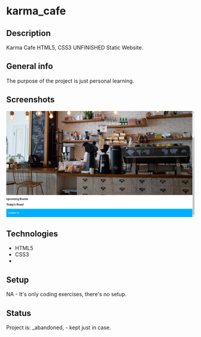 # karma_cafe

## Description
Karma Cafe HTML5, CSS3 UNFINISHED Static Website.

## General info
The purpose of the project is just personal learning. 

## Screenshots
![Example screenshot](./img/karma_cafe_screenshot.png)

## Technologies
* HTML5
* CSS3
* 
## Setup
NA - It's only coding exercises, there's no setup.

## Status
Project is: _abandoned, - kept just in case.

